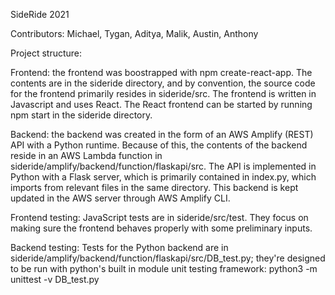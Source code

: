 SideRide 2021

Contributors: Michael, Tygan, Aditya, Malik, Austin, Anthony

Project structure:

Frontend: the frontend was boostrapped with npm create-react-app. The contents are in the sideride directory, and by convention, the source code for the frontend
primarily resides in sideride/src. The frontend is written in Javascript and uses React. The React frontend can be started by running npm start in the sideride directory.

Backend: the backend was created in the form of an AWS Amplify (REST) API with a Python runtime. Because of this, the contents of the backend reside in an AWS Lambda function in sideride/amplify/backend/function/flaskapi/src. The API is implemented in Python with a Flask server, which is primarily contained in index.py, which imports from relevant files in the same directory. This backend is kept updated in the AWS server through AWS Amplify CLI.

Frontend testing: JavaScript tests are in sideride/src/test. They focus on making sure the frontend behaves properly with some preliminary inputs.

Backend testing: Tests for the Python backend are in sideride/amplify/backend/function/flaskapi/src/DB_test.py; they're designed to be run with python's built in module unit testing framework: python3 -m unittest -v DB_test.py
